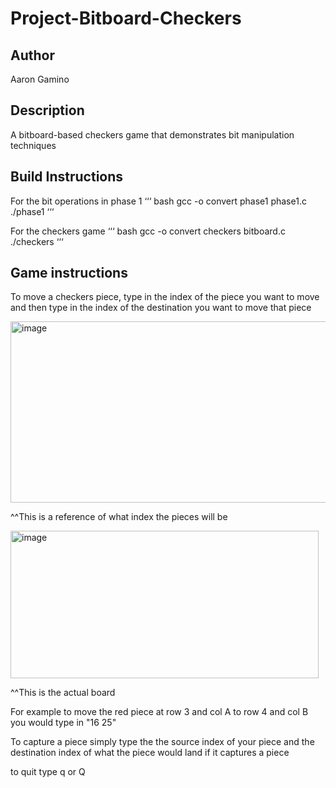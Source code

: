 # Project-Bitboard-Checkers

## Author
Aaron Gamino

## Description 
A bitboard-based checkers game that demonstrates bit manipulation techniques

## Build Instructions

For the bit operations in phase 1
‘‘‘
bash
gcc -o convert phase1 phase1.c
./phase1
‘‘‘

For the checkers game
‘‘‘
bash
gcc -o convert checkers bitboard.c
./checkers
‘‘‘

## Game instructions
To move a checkers piece, type in the index of the piece you want to move and then type in the index of the destination you want to move that piece 

<img width="686" height="290" alt="image" src="https://github.com/user-attachments/assets/10a250c3-b6e1-484a-9df4-d4fc96ef5beb" />

^^This is a reference of what index the pieces will be

<img width="493" height="236" alt="image" src="https://github.com/user-attachments/assets/9aa6f8fa-3d2d-4388-9f80-4fcf918bcd8f" />


^^This is the actual board

For example to move the red piece at row 3 and col A to row 4 and col B you would type in
"16 25"

To capture a piece simply type the the source index of your piece and the destination index of what the piece would land if it captures a piece

to quit type q or Q

